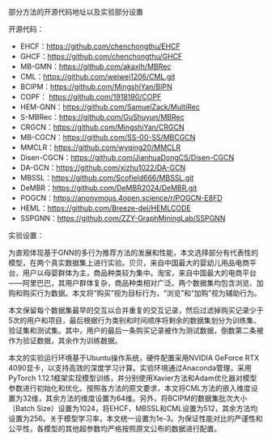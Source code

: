 部分方法的开源代码地址以及实验部分设置

开源代码：
- EHCF：https://github.com/chenchongthu/EHCF
- GHCF：https://github.com/chenchongthu/GHCF
- MB-GMN：https://github.com/akaxlh/MBRec
- CML：https://github.com/weiwei1206/CML.git
- BCIPM：https://github.com/MingshiYan/BIPN
- COPF： https://github.com/1918190/COPF
- HEM-GNN：https://github.com/SamuelZack/MultiRec
- S-MBRec：https://github.com/GuShuyun/MBRec
- CRGCN：https://github.com/MingshiYan/CRGCN
- MB-CGCN：https://github.com/SS-00-SS/MBCGCN
- MMCLR：https://github.com/wyqing20/MMCLR
- Disen-CGCN：https://github.com/JianhuaDongCS/Disen-CGCN
- DA-GCN：https://github.com/xizhu1022/DA-GCN
- MBSSL：https://github.com/Scofield666/MBSSL.git
- DeMBR：https://github.com/DeMBR2024/DeMBR.git
- POGCN：https://anonymous.4open.science/r/POGCN-E8FD
- HEML：https://github.com/Breeze-del/HEMLCODE
- SSPGNN：https://github.com/ZZY-GraphMiningLab/SSPGNN

实验设置：

  为直观体现基于GNN的多行为推荐方法的发展和性能，本文选择部分有代表性的模型，在两个真实数据集上进行实验。贝贝，来自中国最大的婴幼儿用品电商平台，用户以母婴群体为主，商品种类较为集中。淘宝，来自中国最大的电商平台——阿里巴巴，其用户群体复杂，商品种类相对广泛。两个数据集均包含浏览、加购和购买行为数据。本文将“购买”视为目标行为，“浏览”和“加购”视为辅助行为。
  
  本文保留每个数据集最早的交互以合并重复的交互记录，然后过滤掉购买记录少于5次的用户和项目，最后根据行为类别和时间顺序将剩余的数据集划分为训练集、验证集和测试集。其中，用户的最后一条购买记录被作为测试数据，倒数第二条被作为验证数据，其余作为训练数据。
  
  本文的实验运行环境基于Ubuntu操作系统，硬件配置采用NVIDIA GeForce RTX 4090显卡，以支持高效的深度学习计算。实验环境通过Anaconda管理，采用PyTorch 1.12.1框架实现模型训练，并分别使用Xavier方法和Adam优化器对模型参数进行初始化和优化。按照各方法的原文要求，本文将CML方法的嵌入维度设置为32维，其余方法的维度设置为64维。另外，将BCIPM的数据集批次大小（Batch Size）设置为1024，将EHCF、MBSSL和CML设置为512，其余方法均设置为256。关于模型学习率，本文统一设置为1e-3。为保证性能对比的严谨性和公平性，各模型的其他超参数均严格按照原文公布的数据进行配置。

